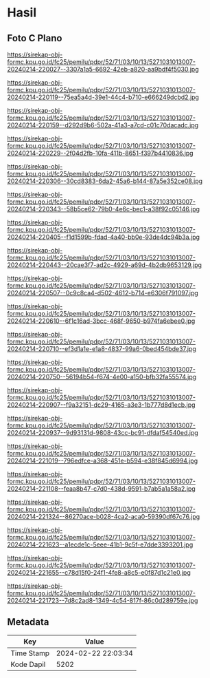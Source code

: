 # Hasil

## Foto C Plano

https://sirekap-obj-formc.kpu.go.id/fc25/pemilu/pdpr/52/71/03/10/13/5271031013007-20240214-220027--3307a1a5-6692-42eb-a820-aa9bdf4f5030.jpg

https://sirekap-obj-formc.kpu.go.id/fc25/pemilu/pdpr/52/71/03/10/13/5271031013007-20240214-220119--75ea5a4d-39e1-44c4-b710-e666249dcbd2.jpg

https://sirekap-obj-formc.kpu.go.id/fc25/pemilu/pdpr/52/71/03/10/13/5271031013007-20240214-220159--d292d9b6-502a-41a3-a7cd-c01c70dacadc.jpg

https://sirekap-obj-formc.kpu.go.id/fc25/pemilu/pdpr/52/71/03/10/13/5271031013007-20240214-220229--2f04d2fb-10fa-411b-8651-f397b4410836.jpg

https://sirekap-obj-formc.kpu.go.id/fc25/pemilu/pdpr/52/71/03/10/13/5271031013007-20240214-220306--30cd8383-6da2-45a6-b144-87a5e352ce08.jpg

https://sirekap-obj-formc.kpu.go.id/fc25/pemilu/pdpr/52/71/03/10/13/5271031013007-20240214-220343--58b5ce62-79b0-4e6c-bec1-a38f92c05146.jpg

https://sirekap-obj-formc.kpu.go.id/fc25/pemilu/pdpr/52/71/03/10/13/5271031013007-20240214-220405--f1d1599b-fdad-4a40-bb0e-93de4dc94b3a.jpg

https://sirekap-obj-formc.kpu.go.id/fc25/pemilu/pdpr/52/71/03/10/13/5271031013007-20240214-220443--20cae3f7-ad2c-4929-a69d-4b2db9653129.jpg

https://sirekap-obj-formc.kpu.go.id/fc25/pemilu/pdpr/52/71/03/10/13/5271031013007-20240214-220507--0c9c8ca4-d502-4612-b714-e6306f791097.jpg

https://sirekap-obj-formc.kpu.go.id/fc25/pemilu/pdpr/52/71/03/10/13/5271031013007-20240214-220610--6f1c16ad-3bcc-468f-9650-b974fa6ebee0.jpg

https://sirekap-obj-formc.kpu.go.id/fc25/pemilu/pdpr/52/71/03/10/13/5271031013007-20240214-220710--ef3d1a1e-e1a8-4837-99a6-0bed454bde37.jpg

https://sirekap-obj-formc.kpu.go.id/fc25/pemilu/pdpr/52/71/03/10/13/5271031013007-20240214-220750--56194b54-f674-4e00-a150-bfb32fa55574.jpg

https://sirekap-obj-formc.kpu.go.id/fc25/pemilu/pdpr/52/71/03/10/13/5271031013007-20240214-220907--f9a32151-dc29-4165-a3e3-1b777d8d1ecb.jpg

https://sirekap-obj-formc.kpu.go.id/fc25/pemilu/pdpr/52/71/03/10/13/5271031013007-20240214-220937--9d93131d-9808-43cc-bc91-dfdaf54540ed.jpg

https://sirekap-obj-formc.kpu.go.id/fc25/pemilu/pdpr/52/71/03/10/13/5271031013007-20240214-221019--796edfce-a368-451e-b594-e38f845d6994.jpg

https://sirekap-obj-formc.kpu.go.id/fc25/pemilu/pdpr/52/71/03/10/13/5271031013007-20240214-221108--feaa8b47-c7d0-438d-9591-b7ab5a1a58a2.jpg

https://sirekap-obj-formc.kpu.go.id/fc25/pemilu/pdpr/52/71/03/10/13/5271031013007-20240214-221324--86270ace-b028-4ca2-aca0-59390df67c76.jpg

https://sirekap-obj-formc.kpu.go.id/fc25/pemilu/pdpr/52/71/03/10/13/5271031013007-20240214-221623--a1ecde1c-5eee-41b1-9c5f-e7dde3393201.jpg

https://sirekap-obj-formc.kpu.go.id/fc25/pemilu/pdpr/52/71/03/10/13/5271031013007-20240214-221655--c78d15f0-24f1-4fe8-a8c5-e0f87d1c21e0.jpg

https://sirekap-obj-formc.kpu.go.id/fc25/pemilu/pdpr/52/71/03/10/13/5271031013007-20240214-221723--7d8c2ad8-1349-4c54-817f-86c0d289759e.jpg


## Metadata

| Key        | Value               |
| ---------- | ------------------- |
| Time Stamp | 2024-02-22 22:03:34 |
| Kode Dapil | 5202                |



